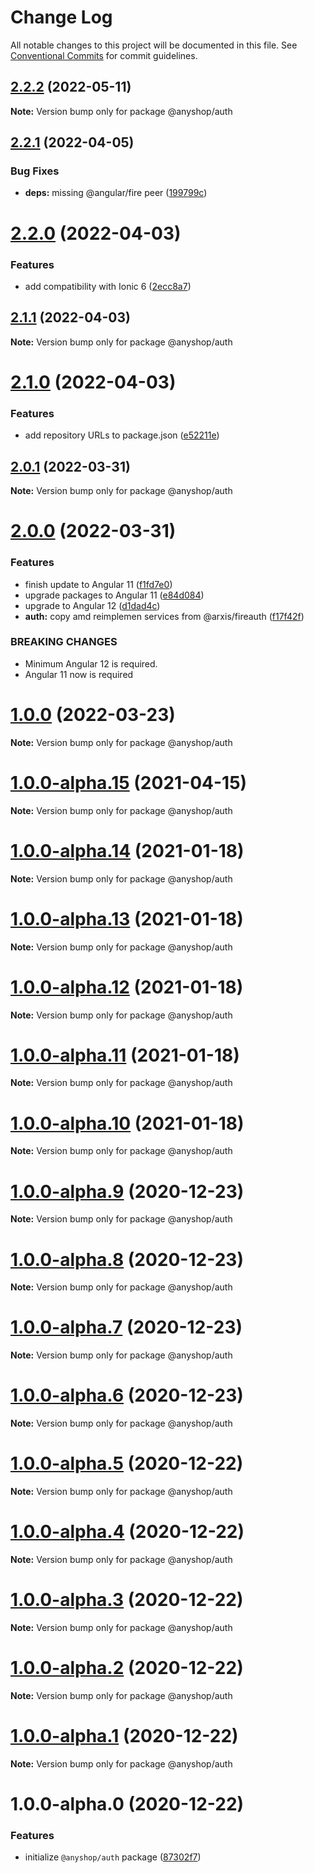 # Change Log

All notable changes to this project will be documented in this file.
See [Conventional Commits](https://conventionalcommits.org) for commit guidelines.

## [2.2.2](https://github.com/alazes/anyshop-framework/compare/@anyshop/auth@2.2.1...@anyshop/auth@2.2.2) (2022-05-11)

**Note:** Version bump only for package @anyshop/auth

## [2.2.1](https://github.com/alazes/anyshop-framework/compare/@anyshop/auth@2.2.0...@anyshop/auth@2.2.1) (2022-04-05)

### Bug Fixes

- **deps:** missing @angular/fire peer ([199799c](https://github.com/alazes/anyshop-framework/commit/199799c08f9fde27558987abebb01a0909a226cc))

# [2.2.0](https://github.com/alazes/anyshop-framework/compare/@anyshop/auth@2.1.1...@anyshop/auth@2.2.0) (2022-04-03)

### Features

- add compatibility with Ionic 6 ([2ecc8a7](https://github.com/alazes/anyshop-framework/commit/2ecc8a761533b788672fd7278f0a1a64878d25fd))

## [2.1.1](https://github.com/alazes/anyshop-framework/compare/@anyshop/auth@2.1.0...@anyshop/auth@2.1.1) (2022-04-03)

**Note:** Version bump only for package @anyshop/auth

# [2.1.0](https://github.com/alazes/anyshop-framework/compare/@anyshop/auth@2.0.1...@anyshop/auth@2.1.0) (2022-04-03)

### Features

- add repository URLs to package.json ([e52211e](https://github.com/alazes/anyshop-framework/commit/e52211eee60ee51783c257da54b027235165da96))

## [2.0.1](https://github.com/alazes/anyshop-framework/compare/@anyshop/auth@2.0.0...@anyshop/auth@2.0.1) (2022-03-31)

**Note:** Version bump only for package @anyshop/auth

# [2.0.0](https://github.com/alazes/anyshop-framework/compare/@anyshop/auth@1.0.0...@anyshop/auth@2.0.0) (2022-03-31)

### Features

- finish update to Angular 11 ([f1fd7e0](https://github.com/alazes/anyshop-framework/commit/f1fd7e01cefcbece74dbad298c9ecdfb002bf465))
- upgrade packages to Angular 11 ([e84d084](https://github.com/alazes/anyshop-framework/commit/e84d08417c40ac766a3ded8268e587c4119ebbc3))
- upgrade to Angular 12 ([d1dad4c](https://github.com/alazes/anyshop-framework/commit/d1dad4c73f3e62f827c2a14ff5e22f076aaa763a))
- **auth:** copy amd reimplemen services from @arxis/fireauth ([f17f42f](https://github.com/alazes/anyshop-framework/commit/f17f42fb43b82f7e710f580bae784476e3367240))

### BREAKING CHANGES

- Minimum Angular 12 is required.
- Angular 11 now is required

# [1.0.0](https://github.com/alazes/anyshop-framework/compare/@anyshop/auth@1.0.0-alpha.15...@anyshop/auth@1.0.0) (2022-03-23)

**Note:** Version bump only for package @anyshop/auth

# [1.0.0-alpha.15](https://github.com/alazes/anyshop-framework/compare/@anyshop/auth@1.0.0-alpha.14...@anyshop/auth@1.0.0-alpha.15) (2021-04-15)

**Note:** Version bump only for package @anyshop/auth

# [1.0.0-alpha.14](https://github.com/alazes/anyshop-framework/compare/@anyshop/auth@1.0.0-alpha.13...@anyshop/auth@1.0.0-alpha.14) (2021-01-18)

**Note:** Version bump only for package @anyshop/auth

# [1.0.0-alpha.13](https://github.com/alazes/anyshop-framework/compare/@anyshop/auth@1.0.0-alpha.12...@anyshop/auth@1.0.0-alpha.13) (2021-01-18)

**Note:** Version bump only for package @anyshop/auth

# [1.0.0-alpha.12](https://github.com/alazes/anyshop-framework/compare/@anyshop/auth@1.0.0-alpha.11...@anyshop/auth@1.0.0-alpha.12) (2021-01-18)

**Note:** Version bump only for package @anyshop/auth

# [1.0.0-alpha.11](https://github.com/alazes/anyshop-framework/compare/@anyshop/auth@1.0.0-alpha.10...@anyshop/auth@1.0.0-alpha.11) (2021-01-18)

**Note:** Version bump only for package @anyshop/auth

# [1.0.0-alpha.10](https://github.com/alazes/anyshop-framework/compare/@anyshop/auth@1.0.0-alpha.9...@anyshop/auth@1.0.0-alpha.10) (2021-01-18)

**Note:** Version bump only for package @anyshop/auth

# [1.0.0-alpha.9](https://github.com/alazes/anyshop-framework/compare/@anyshop/auth@1.0.0-alpha.8...@anyshop/auth@1.0.0-alpha.9) (2020-12-23)

**Note:** Version bump only for package @anyshop/auth

# [1.0.0-alpha.8](https://github.com/alazes/anyshop-framework/compare/@anyshop/auth@1.0.0-alpha.7...@anyshop/auth@1.0.0-alpha.8) (2020-12-23)

**Note:** Version bump only for package @anyshop/auth

# [1.0.0-alpha.7](https://github.com/alazes/anyshop-framework/compare/@anyshop/auth@1.0.0-alpha.6...@anyshop/auth@1.0.0-alpha.7) (2020-12-23)

**Note:** Version bump only for package @anyshop/auth

# [1.0.0-alpha.6](https://github.com/alazes/anyshop-framework/compare/@anyshop/auth@1.0.0-alpha.5...@anyshop/auth@1.0.0-alpha.6) (2020-12-23)

**Note:** Version bump only for package @anyshop/auth

# [1.0.0-alpha.5](https://github.com/alazes/anyshop-framework/compare/@anyshop/auth@1.0.0-alpha.4...@anyshop/auth@1.0.0-alpha.5) (2020-12-22)

**Note:** Version bump only for package @anyshop/auth

# [1.0.0-alpha.4](https://github.com/alazes/anyshop-framework/compare/@anyshop/auth@1.0.0-alpha.3...@anyshop/auth@1.0.0-alpha.4) (2020-12-22)

**Note:** Version bump only for package @anyshop/auth

# [1.0.0-alpha.3](https://github.com/alazes/anyshop-framework/compare/@anyshop/auth@1.0.0-alpha.2...@anyshop/auth@1.0.0-alpha.3) (2020-12-22)

**Note:** Version bump only for package @anyshop/auth

# [1.0.0-alpha.2](https://github.com/alazes/anyshop-framework/compare/@anyshop/auth@1.0.0-alpha.1...@anyshop/auth@1.0.0-alpha.2) (2020-12-22)

**Note:** Version bump only for package @anyshop/auth

# [1.0.0-alpha.1](https://github.com/alazes/anyshop-framework/compare/@anyshop/auth@1.0.0-alpha.0...@anyshop/auth@1.0.0-alpha.1) (2020-12-22)

**Note:** Version bump only for package @anyshop/auth

# 1.0.0-alpha.0 (2020-12-22)

### Features

- initialize `@anyshop/auth` package ([87302f7](https://github.com/alazes/anyshop-framework/commit/87302f7e63dcbb0569ed1779dededf6c24de2c29))
